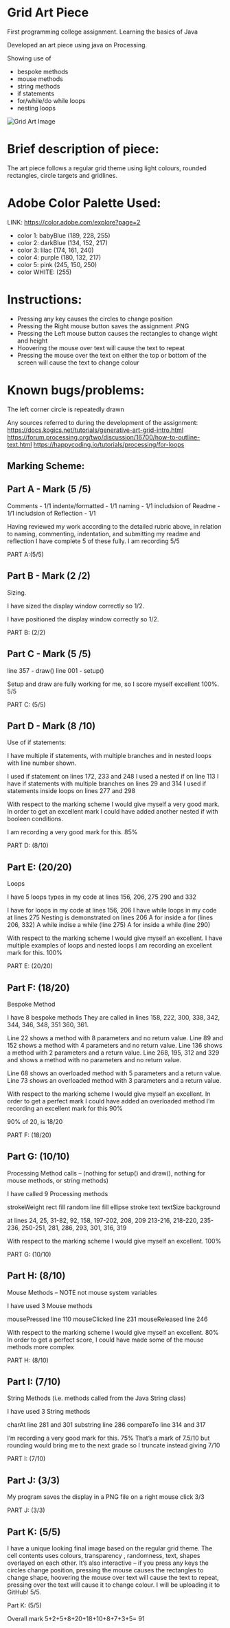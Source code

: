 # Grid Art Piece

First programming college assignment. Learning the basics of Java

Developed an art piece using java on Processing.   

Showing use of 
* bespoke methods
* mouse methods
* string methods
* if statements
* for/while/do while loops
* nesting loops

![Grid Art Image](assignment.png)

 Brief description of piece:
 ===================================================
 The art piece follows a regular grid theme using light colours,
 rounded rectangles, circle targets and gridlines.
 
 
 Adobe Color Palette Used:
 =========================
LINK: https://color.adobe.com/explore?page=2
* color 1: babyBlue (189, 228, 255)
* color 2: darkBlue (134, 152, 217)
* color 3: lilac (174, 161, 240)
* color 4: purple (180, 132, 217)
* color 5: pink (245, 150, 250)
* color WHITE: (255)
 
 Instructions:
 =============
* Pressing any key causes the circles to change position
* Pressing the Right mouse button saves the assignment .PNG
* Pressing the Left mouse button causes the rectangles to change wight and height
* Hoovering the mouse over text will cause the text to repeat
* Pressing the mouse over the text on either the top or bottom of the screen will cause the text to change colour
 
 Known bugs/problems:
 ====================
 The left corner circle is repeatedly drawn
 
 
 Any sources referred to during the development of the assignment:
 https://docs.kogics.net/tutorials/generative-art-grid-intro.html
 https://forum.processing.org/two/discussion/16700/how-to-outline-text.html
 https://happycoding.io/tutorials/processing/for-loops

 
## Marking Scheme: 

 Part A - Mark (5 /5)
 -----------------------------
 
 Comments - 1/1
 indente/formatted - 1/1
 naming - 1/1
 includsion of Readme - 1/1
 includsion of Reflection - 1/1
 
 Having reviewed my work according to the detailed rubric above, in relation to naming,
 commenting, indentation, and submitting my readme and reflection I have complete 5 of
 these fully. I am recording 5/5
 
 PART A:(5/5)
 
 Part B - Mark (2 /2)
 -----------------------------
 
 Sizing.
 
 I have sized the display window correctly so 1/2.
 
 I have positioned the display window correctly so 1/2.
 
 PART B: (2/2)
 
 Part C - Mark (5 /5)
 -----------------------------
 line 357 - draw()
 line 001 - setup()
 
 Setup and draw are fully working for me, so I score myself excellent 100%. 5/5
 
 PART C: (5/5)
 
 Part D - Mark (8 /10)
 -----------------------------
 Use of if statements:
 
 I have multiple if statements, with multiple branches and
 in nested loops with line number shown.
 
 I used if statement on lines 172, 233 and 248
 I used a nested if on line 113
 I have if statements with multiple branches on lines 29 and 314
 I used if statements inside loops on lines 277 and 298
 
 With respect to the marking scheme I would give myself a very good mark.
 In order to get an excellent mark I could have added another nested if
 with booleen conditions.
 
 I am recording a very good mark for this. 85%
 
 PART D: (8/10)
 
 Part E: (20/20)
 -----------------------------
 Loops
 
 I have 5 loops types in my code at lines 156, 206, 275 
 290 and 332
 
 I have for loops in my code at lines 156, 206
 I have while loops in my code at lines 275
 Nesting is demonstrated on lines 206
 A for inside a for (lines 206, 332)
 A while indise a while (line 275)
 A for inside a while (line 290)
 
 With respect to the marking scheme I would give myself an excellent.
 I have multiple examples of loops and nested loops
 I am recording an excellent mark for this. 100%
 
 PART E: (20/20)
 
 Part F: (18/20)
 -----------------------------
 Bespoke Method
 
 I have 8 bespoke methods
 They are called in lines 158, 222, 300, 338, 342, 344, 346, 348, 351
 360, 361.
 
 Line 22 shows a method with 8 parameters and no return value.
 Line 89 and 152 shows a method with 4 parameters and no return value.
 Line 136 shows a method with 2 parameters and a return value.
 Line 268, 195, 312 and 329 and shows a method with no parameters and no return value.
 
 Line 68 shows an overloaded method with 5 parameters and a return value.
 Line 73 shows an overloaded method with 3 parameters and a return value.
 
 With respect to the marking scheme I would give myself an excellent.
 In order to get a perfect mark I could have added an overloaded method
 I’m recording an excellent mark for this 90%
 
 90% of 20, is 18/20
 
 PART F: (18/20)
 
 Part G: (10/10)
 -----------------------------
 Processing Method calls – (nothing for setup() and draw(), nothing for mouse methods, or
 string methods)
 
 I have called 9 Processing methods
 
 strokeWeight
 rect
 fill
 random
 line
 fill
 ellipse
 stroke
 text
 textSize
 background
 
 at lines 24, 25, 31-82, 92, 158, 197-202, 208, 209
 213-216, 218-220, 235-236, 250-251, 281, 286, 293, 301,
 316, 319
 
 With respect to the marking scheme I would give myself an excellent. 100%
 
 PART G: (10/10)
 
 Part H: (8/10)
 -----------------------------
 Mouse Methods – NOTE not mouse system variables
 
 I have used 3 Mouse methods
 
 mousePressed line 110
 mouseClicked line 231
  mouseReleased line 246
 
 With respect to the marking scheme I would give myself an excellent. 80%
 In order to get a perfect score, I could have made some of the mouse methods
 more complex
 
 PART H: (8/10)
 
 Part I: (7/10)
 -----------------------------
 String Methods (i.e. methods called from the Java String class)
 
 I have used 3 String methods
 
 charAt line 281 and 301
 substring line 286
 compareTo line 314 and 317
 
 I’m recording a very good mark for this. 75%
 That’s a mark of 7.5/10 but rounding would bring me to the next grade so I truncate instead
 giving 7/10
 
 PART I: (7/10)
 
 Part J: (3/3)
 -----------------------------
 My program saves the display in a PNG file on a right mouse click 3/3
 
 PART J: (3/3)
 
 Part K: (5/5)
 -----------------------------
 I have a unique looking final image based on the regular grid theme. 
 The cell contents uses colours, transparency , randomness, text, 
 shapes overlayed on each other. It’s also interactive – if you press 
 any keys the circles change position, pressing the mouse causes the 
 rectangles to change shape, hoovering the mouse over text will cause 
 the text to repeat, pressing over the text will cause it to change 
 colour. I will be uploading it to GitHub! 5/5.
 
 Part K: (5/5)
 
 Overall mark
 5+2+5+8+20+18+10+8+7+3+5= 91

